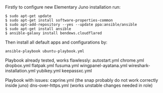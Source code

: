 Firstly to configure new Elementary Juno installation run:

```
$ sudo apt-get update
$ sudo apt-get install software-properties-common
$ sudo apt-add-repository --yes --update ppa:ansible/ansible
$ sudo apt-get install ansible
$ ansible-galaxy install bendews.cloudflared
```

Then install all default apps and configurations by:

```
ansible-playbook ubuntu-playbook.yml
```

Playbook already tested, works flawlessly:
autostart.yml
chrome.yml
dropbox.yml
flatpak.yml
fusuma.yml
wingpanel-ayatana.yml
wireshark-installation.yml
yubikey.yml
keepassxc.yml

Playbook with issues:
caprine.yml (the snap probably do not work correctly inside juno)
dns-over-https.yml (works unstable changes needed in role)
